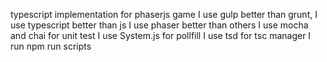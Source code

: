 typescript implementation for phaserjs game
I use gulp better than grunt,
I use typescript better than js
I use phaser better than others
I use mocha and chai for unit test
I use System.js for pollfill 
I use tsd for tsc manager
I run npm run scripts


